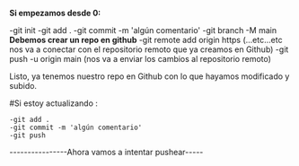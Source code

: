 **Si empezamos desde 0:**

-git init
-git add .
-git commit -m 'algún comentario'
-git branch -M main
**Debemos crear un repo en github**
-git remote add origin https (...etc...etc nos va a conectar con el repositorio remoto que ya creamos en Github)
-git push -u origin main (nos va a enviar los cambios al repositorio remoto)


Listo, ya tenemos nuestro repo en Github con lo que hayamos modificado y subido.

  #Si estoy actualizando :

    -git add .
    -git commit -m 'algún comentario'
    -git push

----------------Ahora vamos a intentar pushear-----